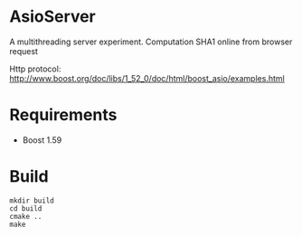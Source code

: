 # AsioServer
A multithreading server experiment. Computation SHA1 online from browser request

Http protocol: http://www.boost.org/doc/libs/1_52_0/doc/html/boost_asio/examples.html


# Requirements
* Boost 1.59

# Build
```
mkdir build
cd build 
cmake ..
make 
```